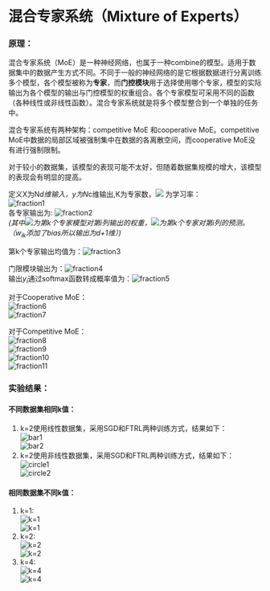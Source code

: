 # 混合专家系统（Mixture of Experts）

### **原理：**
混合专家系统（MoE）是一种神经网络，也属于一种combine的模型。适用于数据集中的数据产生方式不同。不同于一般的神经网络的是它根据数据进行分离训练多个模型，各个模型被称为**专家**，而**门控模块**用于选择使用哪个专家，模型的实际输出为各个模型的输出与门控模型的权重组合。各个专家模型可采用不同的函数（各种线性或非线性函数）。混合专家系统就是将多个模型整合到一个单独的任务中。 <br>

混合专家系统有两种架构：competitive MoE 和cooperative MoE。competitive MoE中数据的局部区域被强制集中在数据的各离散空间，而cooperative MoE没有进行强制限制。<br>

对于较小的数据集，该模型的表现可能不太好，但随着数据集规模的增大，该模型的表现会有明显的提高。

定义X为N*d维输入，y为N*c维输出,K为专家数，![](http://latex.codecogs.com/gif.latex?\\lambda) 为学习率：<br>
![fraction1](https://github.com/ZoeYuhan/machine-learning/blob/master/images/MOE_1.gif?raw=true) <br>
 各专家输出为:   ![fraction2](https://github.com/ZoeYuhan/machine-learning/blob/master/images/MOE_2.gif?raw=true) <br>
*(其中![](http://latex.codecogs.com/gif.latex?\w_{ik})为第k个专家模型对第i列输出的权重，![](http://latex.codecogs.com/gif.latex?\V_{ik})为第k个专家对第i列的预测。（$w_{ik}$添加了bias所以输出为d+1维）)*

第k个专家输出均值为：![fraction3](https://github.com/ZoeYuhan/machine-learning/blob/master/images/MOE_3.gif?raw=true) <br>

门限模块输出为：![fraction4](https://github.com/ZoeYuhan/machine-learning/blob/master/images/MOE_4.gif?raw=true) <br>
输出$y_i$通过softmax函数转成概率值为：![fraction5](https://github.com/ZoeYuhan/machine-learning/blob/master/images/MOE_5.gif?raw=true) <br>

对于Cooperative MoE：<br>
![fraction6](https://github.com/ZoeYuhan/machine-learning/blob/master/images/MOE_6.gif?raw=true) <br>
![fraction7](https://github.com/ZoeYuhan/machine-learning/blob/master/images/moe_7.gif?raw=true) <br>

对于Competitive MoE：<br>
![fraction8](https://github.com/ZoeYuhan/machine-learning/blob/master/images/moe_8.gif?raw=true) <br>
![fraction9](https://github.com/ZoeYuhan/machine-learning/blob/master/images/MOE_9.gif?raw=true) <br>
![fraction10](https://github.com/ZoeYuhan/machine-learning/blob/master/images/moe_10.gif?raw=true) <br>
![fraction11](https://github.com/ZoeYuhan/machine-learning/blob/master/images/moe_11.gif?raw=true) <br>


### **实验结果：**<br>

#### **不同数据集相同k值：**<br>
1. k=2使用线性数据集，采用SGD和FTRL两种训练方式，结果如下：<br>
![bar1](https://github.com/ZoeYuhan/machine-learning/blob/master/images/bat_result1.png?raw=true) <br>
![bar2](https://github.com/ZoeYuhan/machine-learning/blob/master/images/bat_result2.png?raw=true) <br>
2. k=2使用非线性数据集，采用SGD和FTRL两种训练方式，结果如下：<br>
![circle1](https://github.com/ZoeYuhan/machine-learning/blob/master/images/circle_result1.png?raw=true) <br>
![circle2](https://github.com/ZoeYuhan/machine-learning/blob/master/images/circle_result2.png?raw=true) <br>


#### **相同数据集不同k值：**<br>
1. k=1:<br>
![k=1](https://github.com/ZoeYuhan/machine-learning/blob/master/images/circle_k=1_2.png?raw=true) <br>
![k=1](https://github.com/ZoeYuhan/machine-learning/blob/master/images/circle_k=1_1.png?raw=true) <br>
2. k=2:<br>
![k=2](https://github.com/ZoeYuhan/machine-learning/blob/master/images/circle_k=2_1.png?raw=true) <br>
![k=2](https://github.com/ZoeYuhan/machine-learning/blob/master/images/circle_k=2_2.png?raw=true) <br>
3. k=4:<br>
![k=4](https://github.com/ZoeYuhan/machine-learning/blob/master/images/circle_k=4_1.png?raw=true) <br>
![k=4](https://github.com/ZoeYuhan/machine-learning/blob/master/images/circle_k=4_2.png?raw=true) <br>
